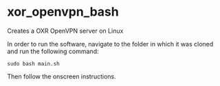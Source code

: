 # xor_openvpn_bash
Creates a OXR OpenVPN server on Linux

In order to run the software, navigate to the folder in which it was cloned and run the following command:
```
sudo bash main.sh
```
Then follow the onscreen instructions.
